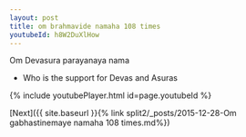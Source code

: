 ```yaml
---
layout: post
title: om brahmavide namaha 108 times
youtubeId: h8W2DuXlHow
---
```

 
 
Om Devasura parayanaya nama 
 
 -  Who is the support for Devas and Asuras 
 
  
 
  
 
 
 
 
 
 


{% include youtubePlayer.html id=page.youtubeId %}
 
[Next]({{ site.baseurl }}{% link  split2/_posts/2015-12-28-Om gabhastinemaye namaha 108 times.md%})
 
